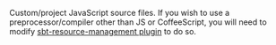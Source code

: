 Custom/project JavaScript source files.  If you wish to use a preprocessor/compiler other than JS or CoffeeScript, you will need to modify [sbt-resource-management plugin][1] to do so.




[1]:    https://github.com/Shadowfiend/sbt-resource-management/
